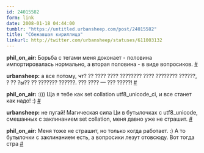 ```yaml
---
id: 24015582
form: link
date: 2008-01-18 04:44:00
tumblr: "https://untitled.urbansheep.com/post/24015582"
title: "Сбежавшая кириллица"
linkurl: http://twitter.com/urbansheep/statuses/611003132
---
```

<p><strong>phil_on_air:</strong> Борьба с тегами меня доконает - половина импортировалась нормально, а вторая половина - в виде вопросиков. <a href="http://twitter.com/phil_on_air/statuses/610850552">#</a></p>

<p><strong>urbansheep:</strong> а все потому, чт? ?? ???? ???? ???????? ???? ???????? ??????, ? ?? ?ы?? ?? ??????? ??????. ??? ???? — ??? ?????! <a href="http://twitter.com/urbansheep/statuses/611003132">#</a></p>

<p><strong>phil_on_air:</strong> :))) Ща я тебе как set collation utf8_unicode_ci, и все станет как надо! :) <a href="http://twitter.com/phil_on_air/statuses/612483352">#</a></p>

<p><strong>urbansheep:</strong> не пугай! Магическая сила Ци в бутылочках с utf8_unicode, смешанных с заклинанием set collation, меня давно уже не страшит. <a href="http://twitter.com/urbansheep/statuses/612567262">#</a></p>

<p><strong>phil_on_air:</strong> Меня тоже не страшит, но только когда работает. :) А то бутылочки с заклинанием есть, а вопросики лезут отовсюду. Вот тогда стра <a href="http://twitter.com/phil_on_air/statuses/612708902">#</a></p>
